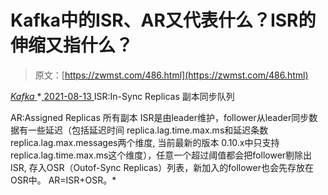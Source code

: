 <!--yml
category: 未分类
date: 0001-01-01 00:00:00
--->

# Kafka中的ISR、AR又代表什么？ISR的伸缩又指什么？

> 原文：[https://zwmst.com/486.html](https://zwmst.com/486.html)

   [ *Kafka* ](https://zwmst.com/kafka)*[ <time datetime="2021-08-14T06:56:08+08:00"> 2021-08-13 </time> ](https://zwmst.com/486.html)  ISR:In-Sync Replicas 副本同步队列

AR:Assigned Replicas 所有副本 ISR是由leader维护，follower从leader同步数据有一些延迟（包括延迟时间 replica.lag.time.max.ms和延迟条数replica.lag.max.messages两个维度, 当前最新的版本 0.10.x中只支持replica.lag.time.max.ms这个维度），任意一个超过阈值都会把follower剔除出ISR, 存入OSR（Outof-Sync Replicas）列表，新加入的follower也会先存放在OSR中。 AR=ISR+OSR。*